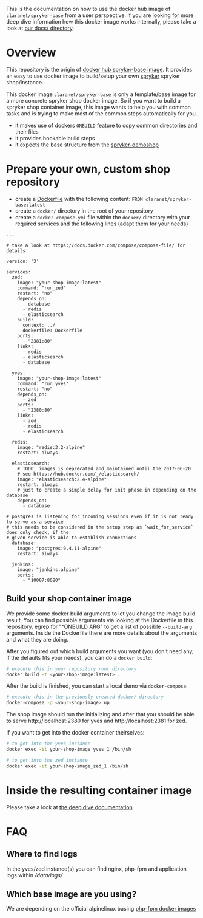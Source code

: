 
This is the documentation on how to use the docker hub image of `claranet/spryker-base` from a user perspective.
If you are looking for more deep dive information how this docker image works internally,
please take a look at [our docs/ directory](docs/README.md).


# Overview

This repository is the origin of [docker hub spryker-base image](https://hub.docker.com/claranet/spryker-base). It provides an easy to use docker image to build/setup your own [spryker](https://spryker.com/) spryker shop/instance.


This docker image `claranet/spryker-base` is only a template/base image for a more concrete spryker shop docker image. So if you want to build a spryker shop container image, this image wants to help you with common tasks and is trying to make most of the common steps automatically for you.

* it makes use of dockers `ONBUILD` feature to copy common directories and their files
* it provides hookable build steps
* it expects the base structure from the [spryker-demoshop](https://github.com/spryker/demoshop)


# Prepare your own, custom shop repository


* create a [Dockerfile](https://docs.docker.com/engine/reference/builder/) with the following content: `FROM claranet/spryker-base:latest`
* create a `docker/` directory in the root of your repository
* create a `docker-compose.yml` file within the `docker/` directory with your required services and the following lines (adapt them for your needs)

```
--- 

# take a look at https://docs.docker.com/compose/compose-file/ for details

version: '3'

services: 
  zed: 
    image: "your-shop-image:latest"
    command: "run_zed"
    restart: "no"
    depends_on:
      - database
      - redis
      - elasticsearch
    build:
      context: ../
      dockerfile: Dockerfile
    ports:
      - "2381:80"
    links:
      - redis
      - elasticsearch
      - database

  yves: 
    image: "your-shop-image:latest"
    command: "run_yves"
    restart: "no"
    depends_on:
      - zed
    ports:
      - "2380:80"
    links:
      - zed
      - redis
      - elasticsearch

  redis:
    image: "redis:3.2-alpine"
    restart: always

  elasticsearch:
    # TODO: images is deprecated and maintained until the 2017-06-20
    # see https://hub.docker.com/_/elasticsearch/
    image: "elasticsearch:2.4-alpine"
    restart: always
    # just to create a simple delay for init phase in depending on the database
    depends_on:
      - database

# postgres is listening for incoming sessions even if it is not ready to serve as a service
# this needs to be considered in the setup step as `wait_for_service` does only check, if the
# given service is able to establish connections.
  database:
    image: "postgres:9.4.11-alpine"
    restart: always

  jenkins:
    image: "jenkins:alpine"
    ports: 
      - "10007:8080"
```

## Build your shop container image

We provide some docker build arguments to let you change the image build result. You can find possible arguments via looking at the Dockerfile in this repository. egrep for "^ONBUILD ARG" to get a list of possible `--build-arg` arguments. Inside the Dockerfile there are more details about the arguments and what they are doing.

After you figured out which build arguments you want (you don't need any, if the defaults fits your needs), you can do a `docker build`:

```sh
# execute this in your repository root directory
docker build -t <your-shop-image:latest> .
```

After the build is finished, you can start a local demo via `docker-compose`:

```sh
# execute this in the previously created docker/ directory
docker-compose -p <your-shop-image> up
```

The shop image should run the initializing and after that you should be able to serve http://localhost:2380 for yves and http://localhost:2381 for zed.

If you want to get into the docker container theirselves:

```sh
# to get into the yves instance
docker exec -it your-shop-image_yves_1 /bin/sh

# to get into the zed instance
docker exec -it your-shop-image_zed_1 /bin/sh
```

# Inside the resulting container image

Please take a look at [the deep dive documentation](docs/README.md)

# FAQ

## Where to find logs

In the yves/zed instance(s) you can find nginx, php-fpm and application logs within */data/logs/*

## Which base image are you using?

We are depending on the official alpinelinux basing [php-fpm docker images](https://hub.docker.com/_/php/)
